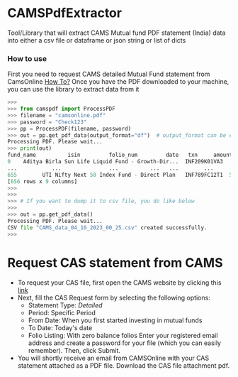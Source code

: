 # CAMSPdfExtractor
Tool/Library that will extract CAMS Mutual fund PDF statement (India) data into either a csv file or dataframe or json string or list of dicts

### How to use
First you need to request CAMS detailed Mutual Fund statement from CamsOnline [How To?](#request-cas-statement-from-cams)
Once you have the PDF downloaded to your machine, you can use the library to extract data from it

```python
>>> 
>>> from camspdf import ProcessPDF
>>> filename = "camsonline.pdf"
>>> password = "Check123"
>>> pp = ProcessPDF(filename, password)
>>> out = pp.get_pdf_data(output_format="df")  # output_format can be either "dicts", "csv", "json", "df"
Processing PDF. Please wait...
>>> print(out)
fund_name          isin         folio_num         date   txn     amount     units       nav balance_units
0    Aditya Birla Sun Life Liquid Fund - Growth-Dir...  INF209K01VA3        1039837274  26-Apr-2020   Buy  360000.00  1122.052  320.8408       1122.052
...           ...               ...          ...   ...        ...       ...       ...            ...
655        UTI Nifty Next 50 Index Fund - Direct Plan   INF789FC12T1  599321413667 / 0  26-Jun-2023   Buy   99995.00  6358.740   15.7256      86737.464
[656 rows x 9 columns]
>>> 
>>> 
>>> # If you want to dump it to csv file, you do like below
>>> 
>>> out = pp.get_pdf_data()
Processing PDF. Please wait...
CSV file "CAMS_data_04_10_2023_00_25.csv" created successfully.
>>> 
```


# Request CAS statement from CAMS
- To request your CAS file, first open the CAMS website by clicking this [link](https://www.camsonline.com/Investors/Statements/Consolidated-Account-Statement)
- Next, fill the CAS Request form by selecting the following options:
    - Statement Type: *Detailed*
    - Period: Specific Period
    - From Date: When you first started investing in mutual funds
    - To Date: Today's date
    - Folio Listing: With zero balance folios
    Enter your registered email address and create a password for your file (which you can easily remember).
    Then, click Submit.
- You will shortly receive an email from CAMSOnline with your CAS statement attached as a PDF file. Download the CAS file attachment pdf.


